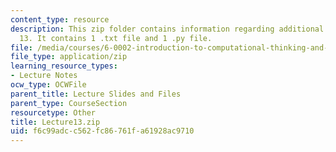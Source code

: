 ```yaml
---
content_type: resource
description: This zip folder contains information regarding additional files for lecture
  13. It contains 1 .txt file and 1 .py file.
file: /media/courses/6-0002-introduction-to-computational-thinking-and-data-science-fall-2016/f6c99adcc562fc86761fa61928ac9710_Lecture13.zip
file_type: application/zip
learning_resource_types:
- Lecture Notes
ocw_type: OCWFile
parent_title: Lecture Slides and Files
parent_type: CourseSection
resourcetype: Other
title: Lecture13.zip
uid: f6c99adc-c562-fc86-761f-a61928ac9710
---
```

